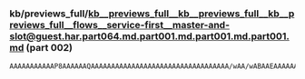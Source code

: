 ### kb/previews_full/kb__previews_full__kb__previews_full__kb__previews_full__flows__service-first__master-and-slot@guest.har.part064.md.part001.md.part001.md.part001.md (part 002)

```md
AAAAAAAAAAAP8AAAAAAQAAAAAAAAAAAAAAAAAAAAAAAAAAAAAAAAAA/wAA/wABAAEAAAAAAAAAAAAAAP8AAAABAAAA/wAAAAH/AAD/AAEAAQAAAAABAAD//wAAAQAAAP8AAAABAAAA/wAAAAH/AAD/AAEAAQAA
```

```
